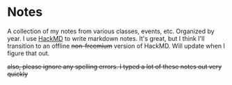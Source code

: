 # Notes
A collection of my notes from various classes, events, etc. Organized by year. I use [HackMD](HackMD.io) to write markdown notes. It's great, but I think I'll transition to an offline ~~non-freemium~~ version of HackMD. Will update when I figure that out.

~~also, please ignore any spelling errors. I typed a lot of these notes out very quickly~~
